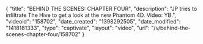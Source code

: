 {
    "title": "BEHIND THE SCENES: CHAPTER FOUR",
    "description": "JP tries to infiltrate The Hive to get a look at the new Phantom 4D. Video: YB.",
    "videoid": "158702",
    "date_created": "1398292505",
    "date_modified": "1418181333",
    "type": "captivate",
    "layout": "video",
    "url": "\/v\/behind-the-scenes-chapter-four\/158702"
}